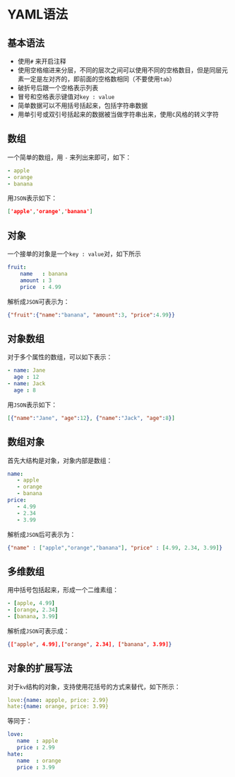 # YAML语法

## 基本语法

- 使用`#` 来开启注释
- 使用空格缩进来分层，不同的层次之间可以使用不同的空格数目，但是同层元素一定是左对齐的，即前面的空格数相同（不要使用`tab`）
- 破折号后跟一个空格表示列表
- 冒号和空格表示键值对`key : value`
- 简单数据可以不用括号括起来，包括字符串数据
- 用单引号或双引号括起来的数据被当做字符串出来，使用`C`风格的转义字符

##  数组

一个简单的数组，用 `-` 来列出来即可，如下：

```yaml
- apple
- orange
- banana
```

用`JSON`表示如下：

```json
['apple','orange','banana']
```

## 对象

一个接单的对象是一个`key : value`对，如下所示

```yaml
fruit:
    name   : banana
    amount : 3
    price  : 4.99
```

解析成`JSON`可表示为：

```json
{"fruit":{"name":"banana", "amount":3, "price":4.99}}
```

## 对象数组

对于多个属性的数组，可以如下表示：

```yaml
- name: Jane
  age : 12
- name: Jack
  age : 8
```

用`JSON`表示如下：

```json
[{"name":"Jane", "age":12}, {"name":"Jack", "age":8}]
```

## 数组对象

首先大结构是对象，对象内部是数组：

```yaml
name:
   - apple
   - orange
   - banana
price:
   - 4.99
   - 2.34
   - 3.99
```

解析成`JSON`后可表示为：

```json
{"name" : ["apple","orange","banana"], "price" : [4.99, 2.34, 3.99]}
```

## 多维数组

用中括号包括起来，形成一个二维素组：

```yaml
- [apple, 4.99]
- [orange, 2.34]
- [banana, 3.99]
```

解析成`JSON`可表示成：

```json
{["apple", 4.99],["orange", 2.34], ["banana", 3.99]}
```

## 对象的扩展写法

对于`kv`结构的对象，支持使用花括号的方式来替代，如下所示：

```yaml
love:{name: appple, price: 2.99}
hate:{name: orange, price: 3.99}
```

等同于：

```yaml
love:
   name  : apple
   price : 2.99
hate:
   name  : orange
   price : 3.99
```

